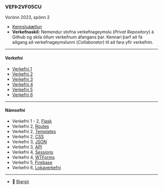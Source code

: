 ### VEFÞ2VF05CU

Vorönn 2023, spönn 2

- [Kennsluáætlun](https://github.com/vefthroun/Namsefni-s2/blob/main/VEFÞ2VF05CU_V23-2.pdf)
- **Verkefnaskil:** Nemendur stofna verkefnageymslu (_Privat Repository_) á Github og skila öllum verkefnum áfangans þar. Kennari þarf að fá aðgang að verkefnageymslunni (_Collaborator_) til að fara yfir verkefnin.

---

#### Verkefni

- [Verkefni 1](https://github.com/vefthroun/Namsefni-s2/tree/main/Verkefni1.md)
- [Verkefni 2](https://github.com/vefthroun/Namsefni-s2/tree/main/Verkefni2.md)
- [Verkefni 3](https://github.com/vefthroun/Namsefni-s2/tree/main/Verkefni3.md)
- [Verkefni 4](https://github.com/vefthroun/Namsefni-s2/tree/main/Verkefni4.md)
- [Verkefni 5](https://github.com/vefthroun/Namsefni-s2/tree/main/Verkefni5.md)
- [Verkefni 6](https://github.com/vefthroun/Namsefni-s2/tree/main/Verkefni6.md)

---

#### Námsefni

* Verkefni 1 - 2, [Flask](https://github.com/vefthroun/Namsefni-s2/tree/main/2-Flask/)
* Verkefni 2, [Routes](https://github.com/vefthroun/Namsefni-s2/tree/main/2-Flask/Routes/)
* Verkefni 2, [Templates](https://github.com/vefthroun/Namsefni-s2/tree/main/2-Flask/Templates/)
* Verkefni 2, [CSS](https://github.com/vefthroun/Namsefni-s2/tree/main/2-Flask/CSS.md)
* Verkefni 3, [JSON](https://github.com/vefthroun/Namsefni-s2/tree/main/3-Json/)
* Verkefni 3, [API](https://github.com/vefthroun/Namsefni-s2/tree/main/3-API/)
* Verkefni 4, [Sessions](https://github.com/vefthroun/Namsefni-s2/tree/main/4-Cookies%26Sessions/)
* Verkefni 4, [WTForms](https://github.com/vefthroun/Namsefni-s2/tree/main/4-WTForms)
* Verkefni 5, [Firebase](https://github.com/vefthroun/Namsefni-s2/tree/main/5-Gagnagrunnur)
* Verkefni 6, [Lokaverkefni](https://github.com/vefthroun/Namsefni-s2/blob/main/6-lokaverkefni/)

---

* 👋 [Bjargir](https://github.com/vefumsjon/Namsefni-s2/wiki)
